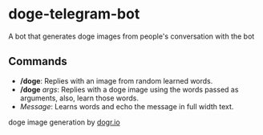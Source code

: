 # doge-telegram-bot
A bot that generates doge images from people's conversation with the bot

## Commands
- **/doge**: Replies with an image from random learned words.
- **/doge** _args_: Replies with a doge image using the words passed as arguments,
  also, learn those words.
- *Message*: Learns words and echo the message in full width text.

doge image generation by [dogr.io](dogr.io)
